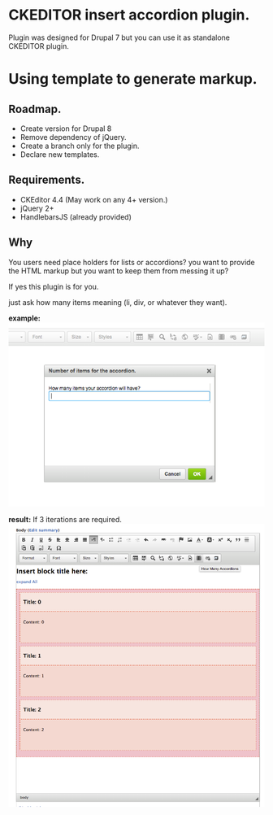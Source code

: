 # CKEDITOR insert accordion plugin.

Plugin was designed for Drupal 7 but you can use it as standalone CKEDITOR plugin.

# Using template to generate markup.



## Roadmap.

- Create version for Drupal 8
- Remove dependency of jQuery.
- Create a branch only for the plugin.
- Declare new templates.

## Requirements.

- CKEditor 4.4 (May work on any 4+ version.)
- jQuery 2+
- HandlebarsJS (already provided)

## Why

You users need place holders for lists or accordions?
you want to provide the HTML markup but you want to keep them from messing it up?

If yes this plugin is for you.

just ask how many items meaning (li, div, or whatever they want).

**example:**
![alt tag](https://raw.githubusercontent.com/isramv/ckeditor_insertaccordion/wiki/images/prompt.png)

**result:** If 3 iterations are required.
![alt tag](https://raw.githubusercontent.com/isramv/ckeditor_insertaccordion/wiki/images/result.png)
